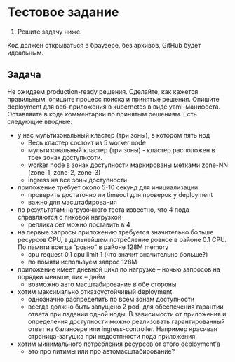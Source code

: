 # Тестовое задание

1. Решите задачу ниже.

Код должен открываться в браузере, без архивов, GitHub будет идеальным.

## Задача
Не ожидаем production-ready решения. Сделайте, как кажется правильным, опишите процесс поиска и принятые решения.
Опишите deployment для веб-приложения в kubernetes в виде yaml-манифеста. Оставляйте в коде комментарии по принятым решениям. Есть следующие вводные:

* у нас мультизональный кластер (три зоны), в котором пять нод
    * Весь кластер состоит из 5 worker node
    * мультизональный кластер (три зоны) - кластер расположен в трех зонах доступнсоти.
    * worker node в зонах доступности маркированы метками zone-NN (zone-1, zone-2, zone-3)
    * ingress на все зоны доступности
* приложение требует около 5-10 секунд для инициализации
    * проверить достаточно ли timeout для проверок у deployment
    * важно для масштабирования
* по результатам нагрузочного теста известно, что 4 пода справляются с пиковой нагрузкой
    * реплика сет можно поставить в 4
* на первые запросы приложению требуется значительно больше ресурсов CPU, в дальнейшем потребление ровное в районе 0.1 CPU. По памяти всегда “ровно” в районе 128M memory
    * cpu request 0,1 cpu limit 1 (что значит значительно больше?) 
    * по помяти используем запрос 128М
* приложение имеет дневной цикл по нагрузке – ночью запросов на порядки меньше, пик – днём
    * возможно авто масштабирование в обе стороны
* хотим максимально отказоустойчивый deployment
    * однозначно распределить по всем зонам доступности
    * всегда должно быть запущено 2 pod, для обеспечения гарантии ответа при падении одной ноды. В зависимости от приложения и определения доступности можно реализовать гарантированный ответ на балансере или ingress-controller. Например красивая страница-загушка при недостпности пода приложения.
* хотим минимального потребления ресурсов от этого deployment’а
    * это про литимы или про автомасштабирование?
